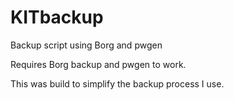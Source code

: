 # KITbackup
Backup script using Borg and pwgen

Requires Borg backup and pwgen to work.

This was build to simplify the backup process I use.
